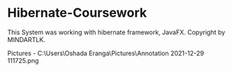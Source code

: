 # Hibernate-Coursework

This System was working with hibernate framework, JavaFX. Copyright by MINDARTLK. 

Pictures - C:\Users\Oshada Eranga\Pictures\Annotation 2021-12-29 111725.png
